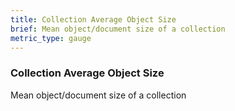 ```yaml
---
title: Collection Average Object Size
brief: Mean object/document size of a collection
metric_type: gauge
---
```


### Collection Average Object Size

Mean object/document size of a collection
